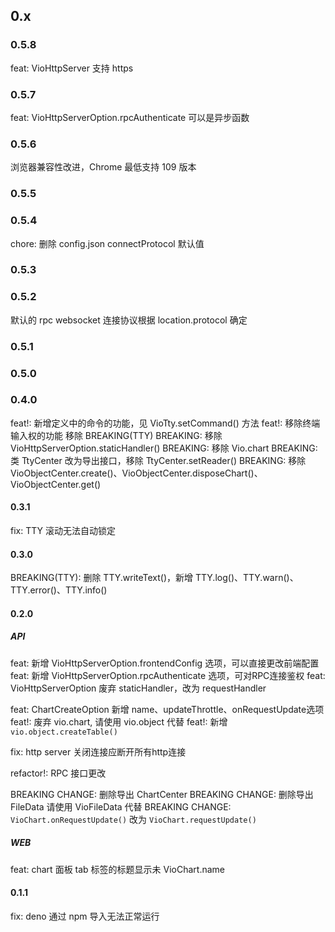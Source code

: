 ## 0.x

### 0.5.8

feat: VioHttpServer 支持 https

### 0.5.7

feat: VioHttpServerOption.rpcAuthenticate 可以是异步函数

### 0.5.6

浏览器兼容性改进，Chrome 最低支持 109 版本

### 0.5.5

### 0.5.4

chore: 删除 config.json connectProtocol 默认值

### 0.5.3

### 0.5.2

默认的 rpc websocket 连接协议根据 location.protocol 确定

### 0.5.1

### 0.5.0

### 0.4.0

feat!: 新增定义中的命令的功能，见 VioTty.setCommand() 方法
feat!: 移除终端输入权的功能 移除
BREAKING(TTY)
BREAKING: 移除 VioHttpServerOption.staticHandler()
BREAKING: 移除 Vio.chart
BREAKING: 类 TtyCenter 改为导出接口，移除 TtyCenter.setReader()
BREAKING: 移除 VioObjectCenter.create()、VioObjectCenter.disposeChart()、VioObjectCenter.get()

#### 0.3.1

fix: TTY 滚动无法自动锁定

#### 0.3.0

BREAKING(TTY): 删除 TTY.writeText()，新增 TTY.log()、TTY.warn()、TTY.error()、TTY.info()

#### 0.2.0

##### API

feat: 新增 VioHttpServerOption.frontendConfig 选项，可以直接更改前端配置
feat: 新增 VioHttpServerOption.rpcAuthenticate 选项，可对RPC连接鉴权
feat: VioHttpServerOption 废弃 staticHandler，改为 requestHandler

feat: ChartCreateOption 新增 name、updateThrottle、onRequestUpdate选项
feat!: 废弃 vio.chart, 请使用 vio.object 代替
feat!: 新增 `vio.object.createTable()`

fix: http server 关闭连接应断开所有http连接

refactor!: RPC 接口更改

BREAKING CHANGE: 删除导出 ChartCenter
BREAKING CHANGE: 删除导出 FileData 请使用 VioFileData 代替
BREAKING CHANGE: `VioChart.onRequestUpdate()` 改为 `VioChart.requestUpdate()`

##### WEB

feat: chart 面板 tab 标签的标题显示未 VioChart.name

#### 0.1.1

fix: deno 通过 npm 导入无法正常运行
